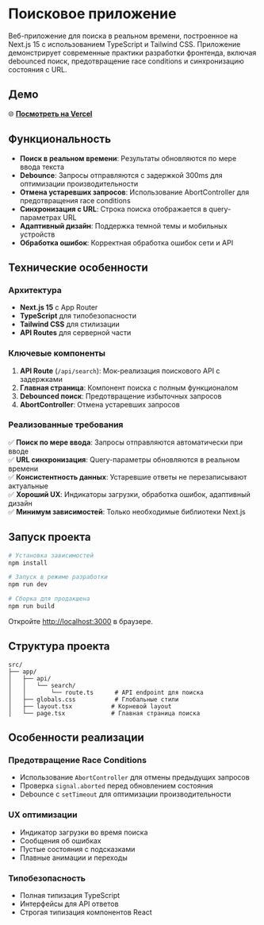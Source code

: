 # Поисковое приложение

Веб-приложение для поиска в реальном времени, построенное на Next.js 15 с использованием TypeScript и Tailwind CSS. Приложение демонстрирует современные практики разработки фронтенда, включая debounced поиск, предотвращение race conditions и синхронизацию состояния с URL.

## Демо

🌐 **[Посмотреть на Vercel](https://test-assignment-notix.vercel.app)**

## Функциональность

- **Поиск в реальном времени**: Результаты обновляются по мере ввода текста
- **Debounce**: Запросы отправляются с задержкой 300ms для оптимизации производительности
- **Отмена устаревших запросов**: Использование AbortController для предотвращения race conditions
- **Синхронизация с URL**: Строка поиска отображается в query-параметрах URL
- **Адаптивный дизайн**: Поддержка темной темы и мобильных устройств
- **Обработка ошибок**: Корректная обработка ошибок сети и API

## Технические особенности

### Архитектура
- **Next.js 15** с App Router
- **TypeScript** для типобезопасности
- **Tailwind CSS** для стилизации
- **API Routes** для серверной части

### Ключевые компоненты

1. **API Route** (`/api/search`): Мок-реализация поискового API с задержками
2. **Главная страница**: Компонент поиска с полным функционалом
3. **Debounced поиск**: Предотвращение избыточных запросов
4. **AbortController**: Отмена устаревших запросов

### Реализованные требования

✅ **Поиск по мере ввода**: Запросы отправляются автоматически при вводе  
✅ **URL синхронизация**: Query-параметры обновляются в реальном времени  
✅ **Консистентность данных**: Устаревшие ответы не перезаписывают актуальные  
✅ **Хороший UX**: Индикаторы загрузки, обработка ошибок, адаптивный дизайн  
✅ **Минимум зависимостей**: Только необходимые библиотеки Next.js  

## Запуск проекта

```bash
# Установка зависимостей
npm install

# Запуск в режиме разработки
npm run dev

# Сборка для продакшена
npm run build
```

Откройте [http://localhost:3000](http://localhost:3000) в браузере.

## Структура проекта

```
src/
├── app/
│   ├── api/
│   │   └── search/
│   │       └── route.ts      # API endpoint для поиска
│   ├── globals.css           # Глобальные стили
│   ├── layout.tsx           # Корневой layout
│   └── page.tsx             # Главная страница поиска
```

## Особенности реализации

### Предотвращение Race Conditions
- Использование `AbortController` для отмены предыдущих запросов
- Проверка `signal.aborted` перед обновлением состояния
- Debounce с `setTimeout` для оптимизации производительности

### UX оптимизации
- Индикатор загрузки во время поиска
- Сообщения об ошибках
- Пустые состояния с подсказками
- Плавные анимации и переходы

### Типобезопасность
- Полная типизация TypeScript
- Интерфейсы для API ответов
- Строгая типизация компонентов React
